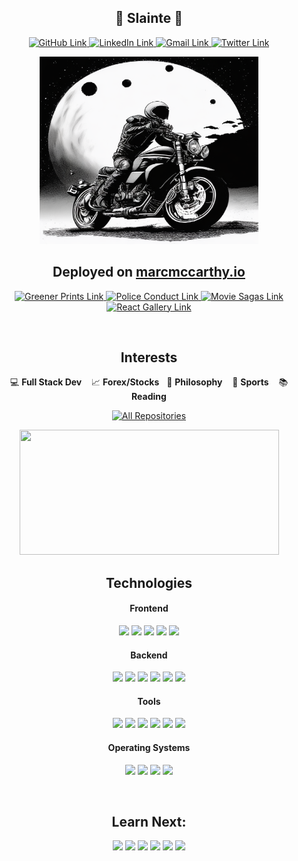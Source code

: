 <!--------------------- Introduction ---------------------->
<h2 align="center">🍺 Slainte 🍺</h2>

<!--------------------- Social Links ---------------------->
<p align="center">
  <a href="https://github.com/marc-mccarthy" target="_blank" rel="noopener noreferrer">
    <img alt="GitHub Link" title="GitHub Link" src="https://img.shields.io/badge/github-%23121011.svg?style=for-the-badge&logo=github&logoColor=white" height="23px" width="80px"/>
  </a>
  <a href="https://www.linkedin.com/in/the-marc-mccarthy" target="_blank" rel="noopener noreferrer">
    <img alt="LinkedIn Link" title="LinkedIn Link" src="https://img.shields.io/badge/linkedin-%230077B5.svg?style=for-the-badge&logo=linkedin&logoColor=white" height="23px" width="80px"/>
  </a>
  <a href="mailto:marstheory20@gmail.com" target="_blank" rel="noopener noreferrer">
    <img alt="Gmail Link" title="Gmail Link" src="https://img.shields.io/badge/Gmail-D14836?style=for-the-badge&logo=gmail&logoColor=white" height="23px" width="80px"/>
  </a>
  <a href="https://twitter.com/themarcmccarthy" target="_blank" rel="noopener noreferrer">
    <img alt="Twitter Link" title="Twitter Link" src="https://img.shields.io/badge/Twitter-%231DA1F2.svg?style=for-the-badge&logo=Twitter&logoColor=white" height="23px" width="80px"/>
  </a>
</p>

<!--------------------- Images ---------------------->
<p align="center">
  <a href="https://www.linkedin.com/in/the-marc-mccarthy" target="_blank" rel="noopener noreferrer">
    <img src="./images/mars-rider.png" height="300px" width="350px">
  </a>
</p>

<!--------------------- 🏆 Deployed Projects on my Website ---------------------->
<h2 align="center">Deployed on <a href="https://marcmccarthy.io">marcmccarthy.io</a></h2>

<p align="center">
  <a href="https://greener-footprints.marcmccarthy.io" target="_blank" rel="noopener noreferrer">
    <img alt="Greener Prints Link" title="Greener Prints Link" src="https://img.shields.io/badge/-Greener%20Prints-black?style=for-the-badge&logoColor=white" height="23px" width="80px"/>
  </a>
  <a href="https://police-conduct.marcmccarthy.io" target="_blank" rel="noopener noreferrer">
    <img alt="Police Conduct Link" title="Police Conduct Link" src="https://img.shields.io/badge/-Police%20Conduct-darkblue?style=for-the-badge&logoColor=white" height="23px" width="80px"/>
  </a>
  <a href="https://movie-sagas.marcmccarthy.io" target="_blank" rel="noopener noreferrer">
    <img alt="Movie Sagas Link" title="Movie Sagas Link" src="https://img.shields.io/badge/-Movie%20Sagas-black?style=for-the-badge&logoColor=white" height="23px" width="80px"/>
  </a>
  <a href="https://react-gallery.marcmccarthy.io" target="_blank" rel="noopener noreferrer">
    <img alt="React Gallery Link" title="React Gallery Link" src="https://img.shields.io/badge/-React%20Gallery-darkblue?style=for-the-badge&logoColor=white" height="23px" width="80px"/>
  </a>
</p>
</br>

<!--------------------- Various Interests ---------------------->
<h2 align="center">Interests</h2>

<p align="center">
  💻 <b>Full Stack Dev</b> &nbsp;&nbsp; 📈 <b>Forex/Stocks</b>  &nbsp;&nbsp;📜 <b>Philosophy</b> &nbsp;&nbsp; 🏈 <b>Sports</b> &nbsp;&nbsp; 📚 <b>Reading</b>
</p>

<!--------------------- Link to All My Repos ---------------------->
<p align="center">
  <a href="https://github.com/marc-mccarthy?tab=repositories&sort=stargazers" target="_blank" rel="noopener noreferrer">
    <img alt="All Repositories" title="All Repositories" src="https://custom-icon-badges.herokuapp.com/badge/-All%20Repos-2962FF?style=for-the-badge&logoColor=white&logo=repo" height="25px" width="90px"/>
  </a>
</p>

<!--------------------- Github Info For Tracking Progress ---------------------->
<!-- <h2 align="center">Stats</h2> -->
<p align="center">
  <!--------------------- ⏱ Streak Stats ---------------------->
  <img src="https://github-readme-streak-stats.herokuapp.com/?user=marc-mccarthy&border_radius=true&count_private=true&theme=vision-friendly-dark&custom_title=Total%20Stats:" width="415px" height="200px"/>
<p>

<!--------------------- Technologies That I Have Used ---------------------->
<h2 align="center">Technologies</h2>

<!--------------------- Frontend ---------------------->
<h4 align="center">Frontend</h4>

<p align="center">
  <img src="https://img.shields.io/badge/JavaScript-323330?style=plastic&logo=javascript&logoColor=F7DF1E" height="22px"/>
  <img src="https://img.shields.io/badge/React-20232A?style=plastic&logo=react&logoColor=61DAFB" height="22px"/>
  <img src="https://img.shields.io/badge/Redux-593D88?style=plastic&logo=redux&logoColor=white" height="22px"/>
  <img src="https://img.shields.io/badge/React_Router-CA4225?style=plastic&logo=react-router&logoColor=white" height="22px"/>
  <img src="https://img.shields.io/badge/Material_UI-0081CB?style=plastic&logo=material-ui&logoColor=white" height="22px"/>
</p>

<!--------------------- Backend ---------------------->
<h4 align="center">Backend</h4>

<p align="center">
  <img src="https://img.shields.io/badge/Node.js-339933?style=plastic&logo=nodedotjs&logoColor=white" height="22px"/>
  <img src="https://img.shields.io/badge/Express.js-000000?style=plastic&logo=express&logoColor=white" height="22px"/>
  <img src="https://img.shields.io/badge/PostgreSQL-316192?style=plastic&logo=postgresql&logoColor=white" height="22px"/>
  <img src="https://img.shields.io/badge/npm-CB3837?style=plastic&logo=npm&logoColor=white" height="22px"/>
  <img src="https://img.shields.io/badge/Heroku/Dokku-430098?style=plastic&logo=heroku&logoColor=white" height="22px"/>
  <img src="https://img.shields.io/badge/Digital_Ocean-0080FF?style=plastic&logo=DigitalOcean&logoColor=white" height="22px"/>
</p>

<!--------------------- Tools ---------------------->
<h4 align="center">Tools</h4>

<p align="center">
  <img src="https://img.shields.io/badge/VSCode-0078D4?style=plastic&logo=visual%20studio%20code&logoColor=white" height="22px"/>
  <img src="https://img.shields.io/badge/Git-E44C30?style=plastic&logo=git&logoColor=white" height="22px"/>
  <img src="https://img.shields.io/badge/Markdown-000000?style=plastic&logo=markdown&logoColor=white" height="22px"/>
  <img src="https://img.shields.io/badge/Postman-FF6C37?style=plastic&logo=Postman&logoColor=white" height="22px"/>
  <img src="https://img.shields.io/badge/Windows_Terminal-4D4D4D?style=plastic&logo=windows%20terminal&logoColor=white" height="22px"/>
  <img src="https://img.shields.io/badge/Obsidian-483699?style=plastic&logo=Obsidian&logoColor=white" height="22px"/>
<p>

<!--------------------- Operating Systems ---------------------->
<h4 align="center">Operating Systems</h4>

<p align="center">
  <img src="https://img.shields.io/badge/MacOS-000000?style=plastic&logo=apple&logoColor=white" height="22px"/>
  <img src="https://img.shields.io/badge/Windows-0078D6?style=plastic&logo=windows&logoColor=white" height="22px"/>
  <img src="https://img.shields.io/badge/Fedora-294172?style=plastic&logo=fedora&logoColor=white" height="22px"/>
  <img src="https://img.shields.io/badge/Ubuntu-E95420?style=plastic&logo=ubuntu&logoColor=white" height="22px"/>
</p>
</br>

<!--------------------- My Future Endeavors ---------------------->
<h2 align="center">Learn Next:</h2>

<p align="center">
  <img src="https://img.shields.io/badge/Docker-%230db7ed.svg?style=plastic&logo=docker&logoColor=white" height="22px"/>
  <img src="https://img.shields.io/badge/MongoDB-%234ea94b.svg?style=plastic&logo=mongodb&logoColor=white" height="22px"/>
  <img src="https://img.shields.io/badge/Jest-C21325?style=plastic&logo=jest&logoColor=white" height="22px">
  <img src="https://img.shields.io/badge/TypeScript-%23007ACC.svg?style=plastic&logo=typescript&logoColor=white" height="22px"/>
  <img src="https://img.shields.io/badge/GraphQL-E10098?style=plastic&logo=graphql&logoColor=white" height="22px"/>
  <img src="https://img.shields.io/badge/Python-3670A0?style=plastic&logo=python&logoColor=ffdd54" height="22px"/>
</p>
